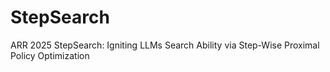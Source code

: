 # StepSearch
ARR 2025 StepSearch: Igniting LLMs Search Ability via Step-Wise Proximal Policy Optimization
